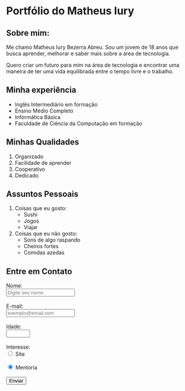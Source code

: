 <!DOCTYPE html>
<html lang="pt-br">
<head>
  <meta charset="UTF-8">
  <meta name="viewport" content="width=device-width, initial-scale=1.0">
  <title>Portfólio</title>
</head>
<body>
  <h1>Portfólio do Matheus Iury</h1>

  <h2>Sobre mim:</h2>
  <p>Me chamo Matheus Iury Bezerra Abreu. Sou um jovem de 18 anos que busca aprender, melhorar e saber mais sobre a área de tecnologia.</p>
  <p>Quero criar um futuro para mim na área de tecnologia e encontrar uma maneira de ter uma vida equilibrada entre o tempo livre e o trabalho.</p>

  <h2>Minha experiência</h2>
  <ul>
    <li>Inglês Intermediário em formação</li>
    <li>Ensino Médio Completo</li>
    <li>Informática Básica</li>
    <li>Faculdade de Ciência da Computação em formação</li>
  </ul>

  <h2>Minhas Qualidades</h2>
  <ol>
    <li>Organizado</li>
    <li>Facilidade de aprender</li>
    <li>Cooperativo</li>
    <li>Dedicado</li>
  </ol>

  <h2>Assuntos Pessoais</h2>
  <ol>
    <li>Coisas que eu gosto:
      <ul>
        <li>Sushi</li>
        <li>Jogos</li>
        <li>Viajar</li>
      </ul>
    </li>
    <li>Coisas que eu não gosto:
      <ul>
        <li>Sons de algo raspando</li>
        <li>Cheiros fortes</li>
        <li>Comidas azedas</li>
      </ul>
    </li>
  </ol>

  <h2>Entre em Contato</h2>
  <form action="#" method="post">
    <label for="nome">Nome:</label><br>
    <input type="text" id="nome" name="nome" placeholder="Digite seu nome"><br><br>
    <label for="email">E-mail:</label><br>
    <input type="email" id="email" name="email" placeholder="exemplo@email.com"><br><br>
    <label for="idade">Idade:</label><br>
    <input type="number" id="idade" name="idade" min="10" max="100"><br><br>
    <label>Interesse:</label><br>
    <input type="radio" id="site" name="interesse" value="site" checked>
    <label for="site">Site</label><br><br>
    <input type="radio" id="mentoria" name="interesse" value="site" checked>
    <label for="mentoria">Mentoria</label><br><br>
    <input type="submit" value="Enviar">
  </form>
  
</body>
</html>
